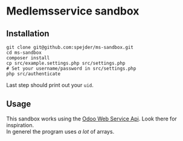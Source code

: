 # Medlemsservice sandbox

## Installation
```
git clone git@github.com:spejder/ms-sandbox.git
cd ms-sandbox
composer install
cp src/example.settings.php src/settings.php
# Set your username/password in src/settings.php
php src/authenticate
```

Last step should print out your `uid`.

## Usage
This sandbox works using the [Odoo Web Service Api](https://www.odoo.com/documentation/11.0/webservices/odoo.html). Look there for inspiration.  
In generel the program uses _a lot_ of arrays.
